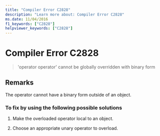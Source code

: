 ```yaml
---
title: "Compiler Error C2828"
description: "Learn more about: Compiler Error C2828"
ms.date: 11/04/2016
f1_keywords: ["C2828"]
helpviewer_keywords: ["C2828"]
---
```

# Compiler Error C2828

> 'operator operator' cannot be globally overridden with binary form

## Remarks

The operator cannot have a binary form outside of an object.

### To fix by using the following possible solutions

1. Make the overloaded operator local to an object.

1. Choose an appropriate unary operator to overload.
